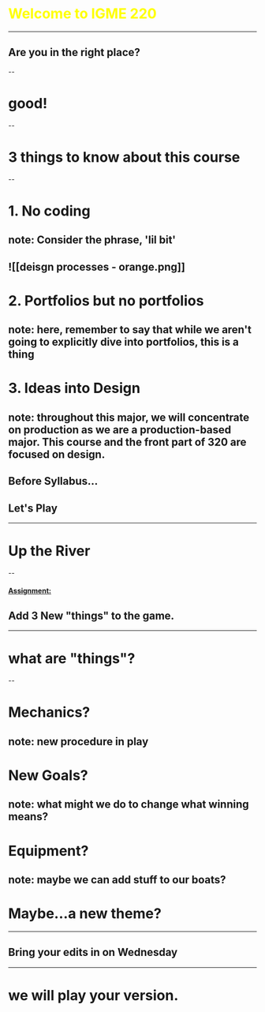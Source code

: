 <!-- slide bg= "[[mobius.png]]" -->
# <font color="#ffff00">**Welcome to IGME 220**</font>
---
## Are you in the right place?
--
# good! 
--
# 3 things to know about this course
--
# 1. No coding 
note: Consider the phrase, 'lil bit'
--
![[deisgn processes - orange.png]]
--
# 2. Portfolios but no portfolios
note: here, remember to say that while we aren't going to explicitly dive into portfolios, this is a thing
--
# 3. Ideas into Design
note: throughout this major, we will concentrate on production as we are a production-based major. This course and the front part of 320 are focused on design. 
--
## Before Syllabus...
## Let's Play
---
# **Up the River**
--
#### <u>Assignment: </u>
## Add 3 New "things" to the game.
---
# what are "things"?
--
# Mechanics?
note: new procedure in play
--
# New Goals?
note: what might we do to change what winning means?
--
# Equipment?
note: maybe we can add stuff to our boats? 
--
# Maybe...a new theme?
---
## Bring your edits in on Wednesday

---
# we will play your version.

